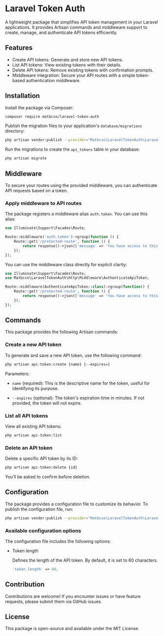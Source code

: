# Laravel Token Auth

A lightweight package that simplifies API token management in your Laravel applications. It provides Artisan commands and middleware support to create, manage, and authenticate API tokens efficiently.

## Features

- Create API tokens: Generate and store new API tokens.
- List API tokens: View existing tokens with their details.
- Delete API tokens: Remove existing tokens with confirmation prompts.
- Middleware integration: Secure your API routes with a simple token-based authentication middleware.

## Installation

Install the package via Composer:

```bash
composer require matbcvo/laravel-token-auth
```

Publish the migration files to your application's `database/migrations` directory:

```bash
php artisan vendor:publish --provider="Matbcvo\LaravelTokenAuth\LaravelTokenAuthServiceProvider" --tag=migrations
```

Run the migrations to create the `api_tokens` table in your database:

```bash
php artisan migrate
```

## Middleware

To secure your routes using the provided middleware, you can authenticate API requests based on a token.

### Apply middleware to API routes

The package registers a middleware alias `auth.token`. You can use this alias:

```php
use Illuminate\Support\Facades\Route;

Route::middleware('auth.token')->group(function () {
    Route::get('/protected-route', function () {
        return response()->json(['message' => 'You have access to this route!']);
    });
});
```

You can use the middleware class directly for explicit clarity:

```php
use Illuminate\Support\Facades\Route;
use Matbcvo\LaravelTokenAuth\Http\Middleware\AuthenticateApiToken;

Route::middleware(AuthenticateApiToken::class)->group(function() {
    Route::get('/protected-route', function () {
        return response()->json(['message' => 'You have access to this route!']);
    });
});
```

## Commands

This package provides the following Artisan commands:

### Create a new API token

To generate and save a new API token, use the following command:

```bash
php artisan api-token:create {name} {--expires=}
```

Parameters:

- `name` (required):
This is the descriptive name for the token, useful for identifying its purpose.

- `--expires` (optional):
The token's expiration time in minutes. If not provided, the token will not expire.

### List all API tokens

View all existing API tokens:

```bash
php artisan api-token:list
```

### Delete an API token

Delete a specific API token by its ID:

```bash
php artisan api-token:delete {id}
```

You’ll be asked to confirm before deletion.

## Configuration

The package provides a configuration file to customize its behavior. To publish the configuration file, run:

```bash
php artisan vendor:publish --provider="Matbcvo\LaravelTokenAuth\LaravelTokenAuthServiceProvider" --tag=config
```

### Available configuration options

The configuration file includes the following options:

- Token length

    Defines the length of the API token. By default, it is set to 60 characters.

    ```php
    'token_length' => 60,
    ```

## Contribution

Contributions are welcome! If you encounter issues or have feature requests, please submit them via GitHub issues.

## License

This package is open-source and available under the MIT License.